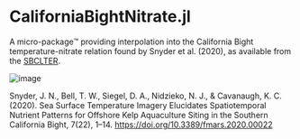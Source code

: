 # CaliforniaBightNitrate.jl

A micro-package™️ providing interpolation into the California Bight temperature-nitrate relation found by Snyder et al. (2020), as available from the [SBCLTER](https://sbclter.msi.ucsb.edu/data/catalog/package/?package=knb-lter-sbc.135).

![image](https://github.com/user-attachments/assets/c025066e-7a1b-46ab-9873-2fe34e4b2abd)

Snyder, J. N., Bell, T. W., Siegel, D. A., Nidzieko, N. J., & Cavanaugh, K. C. (2020). Sea Surface Temperature Imagery Elucidates Spatiotemporal Nutrient Patterns for Offshore Kelp Aquaculture Siting in the Southern California Bight, 7(22), 1–14. https://doi.org/10.3389/fmars.2020.00022
